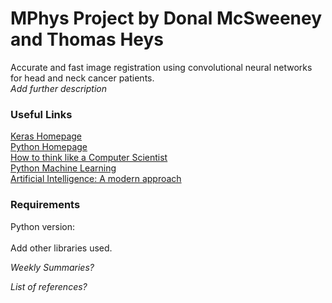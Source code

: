# MPhys Project by Donal McSweeney and Thomas Heys
Accurate and fast image registration using convolutional neural networks for head and neck cancer patients.<br>
*Add further description*<br>

### Useful Links
[Keras Homepage](https://keras.io/ "Keras Documentation") <br>
[Python Homepage](https://www.python.org/ "Python Documentation") <br> 
[How to think like a Computer Scientist](http://interactivepython.org/runestone/static/thinkcspy/index.html)<br>
[Python Machine Learning](https://ebookcentral.proquest.com/lib/manchester/detail.action?docID=4191233)<br>
[Artificial Intelligence: A modern approach](http://thuvien.thanglong.edu.vn:8081/dspace/bitstream/DHTL_123456789/4010/1/CS503-2.pdf)<br>

### Requirements
Python version:<br><br>
Add other libraries used.<br>

*Weekly Summaries?*

*List of references?*
